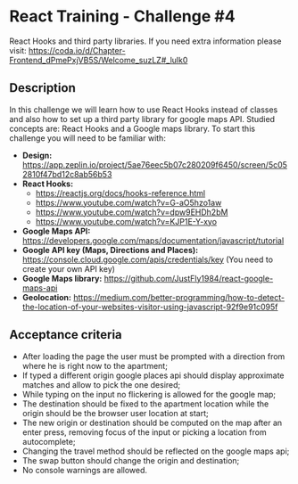 # React Training - Challenge #4

React Hooks and third party libraries.
If you need extra information please visit: https://coda.io/d/Chapter-Frontend_dPmePxjVB5S/Welcome_suzLZ#_lulk0

## Description

In this challenge we will learn how to use React Hooks instead of classes and also how to set up a third party library for google maps API. Studied concepts are: React Hooks and a Google maps library.
To start this challenge you will need to be familiar with:

- **Design:** https://app.zeplin.io/project/5ae76eec5b07c280209f6450/screen/5c052810f47bd12c8ab56b53
- **React Hooks:** 
  * https://reactjs.org/docs/hooks-reference.html
  * https://www.youtube.com/watch?v=G-aO5hzo1aw
  * https://www.youtube.com/watch?v=dpw9EHDh2bM
  * https://www.youtube.com/watch?v=KJP1E-Y-xyo
- **Google Maps API:** https://developers.google.com/maps/documentation/javascript/tutorial
- **Google API key (Maps, Directions and Places):** https://console.cloud.google.com/apis/credentials/key (You need to create your own API key)
- **Google Maps library:** https://github.com/JustFly1984/react-google-maps-api
- **Geolocation:** https://medium.com/better-programming/how-to-detect-the-location-of-your-websites-visitor-using-javascript-92f9e91c095f

## Acceptance criteria

- After loading the page the user must be prompted with a direction from where he is right now to the apartment;
- If typed a different origin google places api should display approximate matches and allow to pick the one desired;
- While typing on the input no flickering is allowed for the google map;
- The destination should be fixed to the apartment location while the origin should be the browser user location at start;
- The new origin or destination should be computed on the map after an enter press, removing focus of the input or picking a location from autocomplete;
- Changing the travel method should be reflected on the google maps api;
- The swap button should change the origin and destination;
- No console warnings are allowed.
